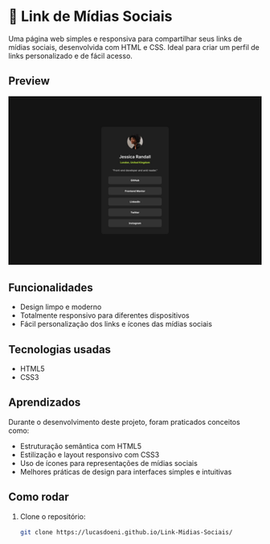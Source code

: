 # 🔗 Link de Mídias Sociais

Uma página web simples e responsiva para compartilhar seus links de mídias sociais, desenvolvida com HTML e CSS. Ideal para criar um perfil de links personalizado e de fácil acesso.

## Preview

![Screenshot da Página](./design/destkop-design.jpg)

## Funcionalidades

- Design limpo e moderno
- Totalmente responsivo para diferentes dispositivos
- Fácil personalização dos links e ícones das mídias sociais

## Tecnologias usadas

- HTML5
- CSS3

## Aprendizados

Durante o desenvolvimento deste projeto, foram praticados conceitos como:

- Estruturação semântica com HTML5
- Estilização e layout responsivo com CSS3
- Uso de ícones para representações de mídias sociais
- Melhores práticas de design para interfaces simples e intuitivas

## Como rodar

1. Clone o repositório:
   ```bash
   git clone https://lucasdoeni.github.io/Link-Midias-Sociais/
